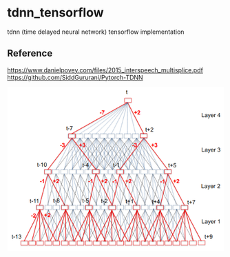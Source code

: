 # tdnn_tensorflow
tdnn (time delayed neural network) tensorflow implementation

## Reference

https://www.danielpovey.com/files/2015_interspeech_multisplice.pdf
https://github.com/SiddGururani/Pytorch-TDNN


![tdnn](tdnn)
